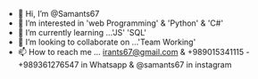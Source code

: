 - 👋 Hi, I’m @Samants67
- 👀 I’m interested in 'web Programming' & 'Python' & 'C#'
- 🌱 I’m currently learning ...'JS' 'SQL'
- 💞️ I’m looking to collaborate on ...'Team Working'
- 📫 How to reach me ... irants67@gmail.com & +989015341115 - +989361276547 in Whatsapp  & @samants67 in instagram

<!---
Samants67/Samants67 is a ✨ special ✨ repository because its `README.md` (this file) appears on your GitHub profile.
You can click the Preview link to take a look at your changes.
--->
